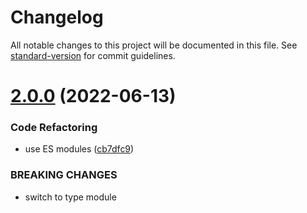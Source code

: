 # Changelog

All notable changes to this project will be documented in this file. See [standard-version](https://github.com/conventional-changelog/standard-version) for commit guidelines.

# [2.0.0](https://github.com/dmnsgn/glsl-rotate/compare/v1.1.0...v2.0.0) (2022-06-13)


### Code Refactoring

* use ES modules ([cb7dfc9](https://github.com/dmnsgn/glsl-rotate/commit/cb7dfc96a8aab08b5322156ad856e0496790d6b7))


### BREAKING CHANGES

* switch to type module
